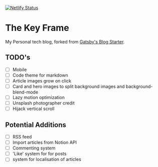 [![Netlify Status](https://api.netlify.com/api/v1/badges/fa20d50a-d2a8-4938-8ca6-855a04c3f0e6/deploy-status)](https://app.netlify.com/sites/thekeyframe/deploys)

# The Key Frame

My Personal tech blog, forked from [Gatsby's Blog Starter](https://www.gatsbyjs.com/starters/gatsbyjs/gatsby-starter-blog).

## TODO's

- [ ] Mobile
- [ ] Code theme for markdown
- [ ] Article images grow on click
- [ ] Card and hero images to split background images and background-blend-mode
- [ ] Lazy motion optimization
- [ ] Unsplash photographer credit
- [ ] Hijack vertical scroll

## Potential Additions

- [ ] RSS feed
- [ ] Import articles from Notion API
- [ ] Commenting system
- [ ] 'Like' system for for posts
- [ ] system for localisation of articles
